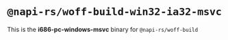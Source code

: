 # `@napi-rs/woff-build-win32-ia32-msvc`

This is the **i686-pc-windows-msvc** binary for `@napi-rs/woff-build`
